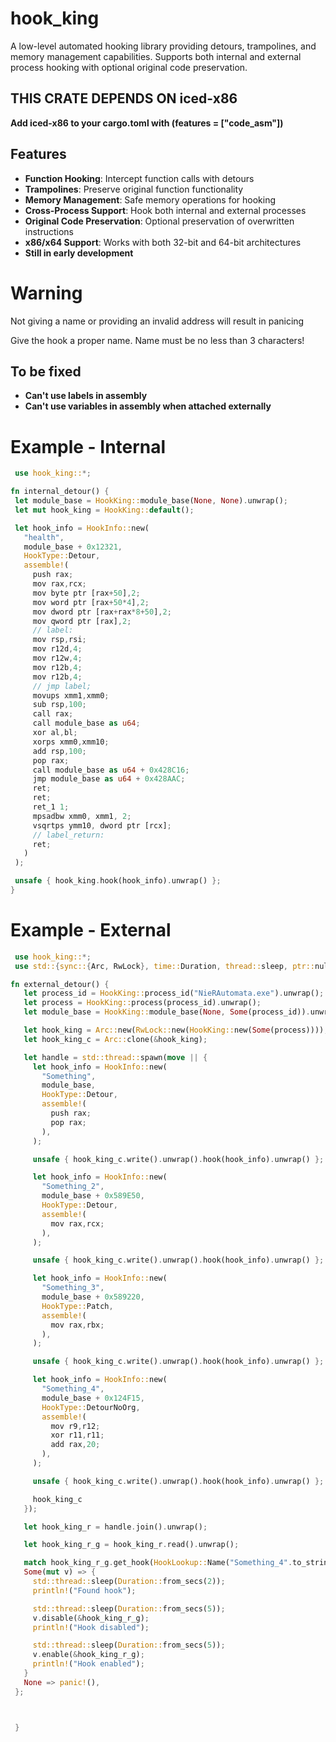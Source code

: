 # hook_king

A low-level automated hooking library providing detours, trampolines, and memory management capabilities. Supports both internal and external process hooking with optional original code preservation.

## **THIS CRATE DEPENDS ON iced-x86**
  **Add iced-x86 to your cargo.toml with (features = ["code_asm"])**

## Features

- **Function Hooking**: Intercept function calls with detours
- **Trampolines**: Preserve original function functionality
- **Memory Management**: Safe memory operations for hooking
- **Cross-Process Support**: Hook both internal and external processes
- **Original Code Preservation**: Optional preservation of overwritten instructions
- **x86/x64 Support**: Works with both 32-bit and 64-bit architectures
- **Still in early development**


 # Warning

 Not giving a name or providing an invalid address will result in panicing

 Give the hook a proper name. Name must be no less than 3 characters!

## To be fixed
- **Can't use labels in assembly**
- **Can't use variables in assembly when attached externally**

 # Example - Internal

 ```rust
  use hook_king::*;

 fn internal_detour() {
  let module_base = HookKing::module_base(None, None).unwrap();
  let mut hook_king = HookKing::default();

  let hook_info = HookInfo::new(
    "health",
    module_base + 0x12321,
    HookType::Detour,
    assemble!(
      push rax;
      mov rax,rcx;
      mov byte ptr [rax+50],2;
      mov word ptr [rax+50*4],2;
      mov dword ptr [rax+rax*8+50],2;
      mov qword ptr [rax],2;
      // label:
      mov rsp,rsi;
      mov r12d,4;
      mov r12w,4;
      mov r12b,4;
      mov r12b,4;
      // jmp label;
      movups xmm1,xmm0;
      sub rsp,100;
      call rax;
      call module_base as u64;
      xor al,bl;
      xorps xmm0,xmm10;
      add rsp,100;
      pop rax;
      call module_base as u64 + 0x428C16;
      jmp module_base as u64 + 0x428AAC;
      ret;
      ret;
      ret_1 1;
      mpsadbw xmm0, xmm1, 2;
      vsqrtps ymm10, dword ptr [rcx];
      // label_return:
      ret;
    )
  );

  unsafe { hook_king.hook(hook_info).unwrap() };
 }
 ```

 # Example - External

 ```rust
  use hook_king::*;
  use std::{sync::{Arc, RwLock}, time::Duration, thread::sleep, ptr::null_mut};

 fn external_detour() {
    let process_id = HookKing::process_id("NieRAutomata.exe").unwrap();
    let process = HookKing::process(process_id).unwrap();
    let module_base = HookKing::module_base(None, Some(process_id)).unwrap();

    let hook_king = Arc::new(RwLock::new(HookKing::new(Some(process))));
    let hook_king_c = Arc::clone(&hook_king);

    let handle = std::thread::spawn(move || {
      let hook_info = HookInfo::new(
        "Something",
        module_base,
        HookType::Detour,
        assemble!(
          push rax;
          pop rax;
        ),
      );

      unsafe { hook_king_c.write().unwrap().hook(hook_info).unwrap() };

      let hook_info = HookInfo::new(
        "Something_2",
        module_base + 0x589E50,
        HookType::Detour,
        assemble!(
          mov rax,rcx;
        ),
      );

      unsafe { hook_king_c.write().unwrap().hook(hook_info).unwrap() };

      let hook_info = HookInfo::new(
        "Something_3",
        module_base + 0x589220,
        HookType::Patch,
        assemble!(
          mov rax,rbx;
        ),
      );

      unsafe { hook_king_c.write().unwrap().hook(hook_info).unwrap() };

      let hook_info = HookInfo::new(
        "Something_4",
        module_base + 0x124F15,
        HookType::DetourNoOrg,
        assemble!(
          mov r9,r12;
          xor r11,r11;
          add rax,20;
        ),
      );

      unsafe { hook_king_c.write().unwrap().hook(hook_info).unwrap() };

      hook_king_c
    });

    let hook_king_r = handle.join().unwrap();

    let hook_king_r_g = hook_king_r.read().unwrap();

    match hook_king_r_g.get_hook(HookLookup::Name("Something_4".to_string())) {
    Some(mut v) => {
      std::thread::sleep(Duration::from_secs(2));
      println!("Found hook");

      std::thread::sleep(Duration::from_secs(5));
      v.disable(&hook_king_r_g);
      println!("Hook disabled");

      std::thread::sleep(Duration::from_secs(5));
      v.enable(&hook_king_r_g);
      println!("Hook enabled");
    }
    None => panic!(),
  };



  }
 ```

